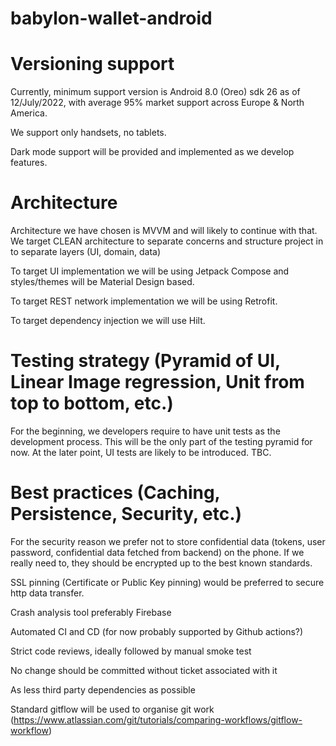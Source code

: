 # babylon-wallet-android


# Versioning support

Currently, minimum support version is   Android 8.0 (Oreo) sdk 26 as of 12/July/2022, with average 95% market support across Europe & North America.

We support only handsets, no tablets.

Dark mode support will be provided and implemented as we develop features.


# Architecture

Architecture we have chosen is MVVM and will likely to continue with that. 
We target CLEAN architecture to separate concerns and structure project in to separate layers (UI, domain, data)

To target UI implementation we will be using Jetpack Compose and styles/themes will be Material Design based.

To target REST network implementation we will be using Retrofit.

To target dependency injection we will use Hilt. 


# Testing strategy (Pyramid of UI, Linear Image regression, Unit from top to bottom, etc.)

For the beginning, we developers require to have unit tests as the development process. This will be the only part of the testing pyramid for now. At the later point, UI tests are likely to be introduced. TBC.


# Best practices (Caching, Persistence, Security, etc.)

For the security reason we prefer not to store confidential data (tokens, user password, confidential data fetched from backend) on the phone. If we really need to, they should be encrypted up to the best known standards.

SSL pinning (Certificate or Public Key pinning) would be preferred to secure http data transfer.

Crash analysis tool preferably Firebase 

Automated CI and CD (for now probably supported by Github actions?)

Strict code reviews, ideally followed by manual smoke test

No change should be committed without ticket associated with it

As less third party dependencies as possible

Standard gitflow will be used to organise git work (https://www.atlassian.com/git/tutorials/comparing-workflows/gitflow-workflow)

